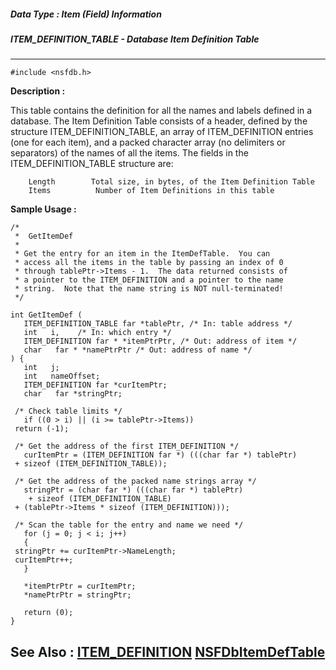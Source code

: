 ##### Data Type : Item (Field) Information
##### ITEM_DEFINITION_TABLE - Database Item Definition Table
---
```
#include <nsfdb.h>
```
**Description :**

This table contains the definition for all the names and labels defined in a 
database.  The Item Definition Table consists of a header, defined by the 
structure ITEM_DEFINITION_TABLE, an array of ITEM_DEFINITION entries (one for 
each item), and a packed character array (no delimiters or separators) of the 
names of all the items.  The fields in the ITEM_DEFINITION_TABLE structure are:

        Length        Total size, in bytes, of the Item Definition Table
        Items          Number of Item Definitions in this table


**Sample Usage :**
```
/*
 *  GetItemDef
 *
 * Get the entry for an item in the ItemDefTable.  You can
 * access all the items in the table by passing an index of 0
 * through tablePtr->Items - 1.  The data returned consists of
 * a pointer to the ITEM_DEFINITION and a pointer to the name
 * string.  Note that the name string is NOT null-terminated!
 */

int GetItemDef (
   ITEM_DEFINITION_TABLE far *tablePtr, /* In: table address */
   int   i,    /* In: which entry */
   ITEM_DEFINITION far * *itemPtrPtr, /* Out: address of item */
   char   far * *namePtrPtr /* Out: address of name */
) {
   int   j;
   int   nameOffset;
   ITEM_DEFINITION far *curItemPtr;
   char   far *stringPtr;

 /* Check table limits */
   if ((0 > i) || (i >= tablePtr->Items))
 return (-1);

 /* Get the address of the first ITEM_DEFINITION */
   curItemPtr = (ITEM_DEFINITION far *) (((char far *) tablePtr)
 + sizeof (ITEM_DEFINITION_TABLE));

 /* Get the address of the packed name strings array */
   stringPtr = (char far *) (((char far *) tablePtr)
	+ sizeof (ITEM_DEFINITION_TABLE)
 + (tablePtr->Items * sizeof (ITEM_DEFINITION)));
 
 /* Scan the table for the entry and name we need */
   for (j = 0; j < i; j++)
   {
 stringPtr += curItemPtr->NameLength;
 curItemPtr++;
   }
 
   *itemPtrPtr = curItemPtr;
   *namePtrPtr = stringPtr;
 
   return (0);
}
```
**See Also :**
[ITEM_DEFINITION](/domino-c-api-docs/reference/Data/ITEM_DEFINITION)
[NSFDbItemDefTable](/domino-c-api-docs/reference/Func/NSFDbItemDefTable)
---
